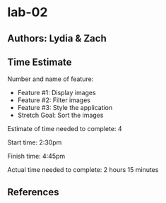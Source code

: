 # lab-02

## Authors: Lydia & Zach

## Time Estimate
Number and name of feature:
  * Feature #1: Display images
  * Feature #2: Filter images
  * Feature #3: Style the application
  * Stretch Goal: Sort the images

Estimate of time needed to complete: 4

Start time: 2:30pm

Finish time: 4:45pm

Actual time needed to complete: 2 hours 15 minutes

## References